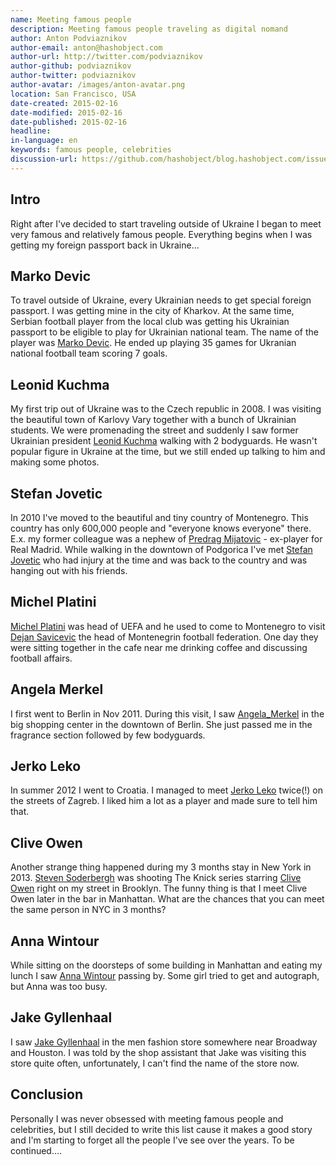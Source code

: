 ```yaml
---
name: Meeting famous people
description: Meeting famous people traveling as digital nomand
author: Anton Podviaznikov
author-email: anton@hashobject.com
author-url: http://twitter.com/podviaznikov
author-github: podviaznikov
author-twitter: podviaznikov
author-avatar: /images/anton-avatar.png
location: San Francisco, USA
date-created: 2015-02-16
date-modified: 2015-02-16
date-published: 2015-02-16
headline:
in-language: en
keywords: famous people, celebrities
discussion-url: https://github.com/hashobject/blog.hashobject.com/issues/20
---
```

## Intro

Right after I've decided to start traveling outside of Ukraine I began to meet very famous and relatively famous people.
Everything begins when I was getting my foreign passport back in Ukraine...


## Marko Devic

To travel outside of Ukraine, every Ukrainian needs to get special foreign passport. I was getting mine in the city of Kharkov. At the same time, Serbian football player from the local club was getting his Ukrainian passport to be eligible to play for Ukrainian national team.
The name of the player was [Marko Devic](http://en.wikipedia.org/wiki/Marko_Devi%C4%87). He ended up playing 35 games for Ukranian national football team scoring 7 goals.


## Leonid Kuchma

My first trip out of Ukraine was to the Czech republic in 2008. I was visiting the beautiful town of Karlovy Vary together with a bunch of Ukrainian students. We were promenading the street and suddenly I saw former Ukrainian president [Leonid Kuchma](http://en.wikipedia.org/wiki/Leonid_Kuchma) walking with 2 bodyguards.  He wasn't popular figure in Ukraine at the time, but we still ended up talking to him and making some photos.

## Stefan Jovetic

In 2010 I've moved to the beautiful and tiny country of Montenegro. This country has only 600,000 people and "everyone knows everyone" there. E.x. my former colleague was a nephew of [Predrag Mijatovic](http://en.wikipedia.org/wiki/Predrag_Mijatovi%C4%87) - ex-player for Real Madrid.
While walking in the downtown of Podgorica I've met [Stefan Jovetic](http://en.wikipedia.org/wiki/Stevan_Joveti%C4%87) who had injury at the time and was back to the country and was hanging out with his friends.


## Michel Platini

[Michel Platini](http://en.wikipedia.org/wiki/Michel_Platini) was head of UEFA and he used to come to Montenegro to visit [Dejan Savicevic](http://en.wikipedia.org/wiki/Dejan_Savi%C4%87evi%C4%87) the head of Montenegrin football federation. One day they were sitting together in the cafe near me drinking coffee and discussing football affairs.


## Angela Merkel

I first went to Berlin in Nov 2011. During this visit, I saw [Angela_Merkel](http://en.wikipedia.org/wiki/Angela_Merkel) in the big shopping center in the downtown of Berlin. She just passed me in the fragrance section followed by few bodyguards.


## Jerko Leko

In summer 2012 I went to Croatia. I managed to meet [Jerko Leko](http://en.wikipedia.org/wiki/Jerko_Leko) twice(!) on the streets of Zagreb. I liked him a lot as a player and made sure to tell him that.


## Clive Owen

Another strange thing happened during my 3 months stay in New York in 2013.
[Steven Soderbergh](http://en.wikipedia.org/wiki/Steven_Soderbergh) was shooting The Knick series starring [Clive Owen](http://en.wikipedia.org/wiki/Clive_Owen) right on my street in Brooklyn. The funny thing is that I meet Clive Owen later in the bar in Manhattan. What are the chances  that you can meet the same person in NYC in 3 months?


## Anna Wintour

While sitting on the doorsteps of some building in Manhattan and eating my lunch I saw [Anna Wintour](http://en.wikipedia.org/wiki/Anna_Wintour) passing by. Some girl tried to get and autograph, but Anna was too busy.


## Jake Gyllenhaal

I saw [Jake Gyllenhaal](http://en.wikipedia.org/wiki/Jake_Gyllenhaal) in the men fashion store somewhere near Broadway and Houston. I was told by the shop assistant that Jake was visiting this store quite often, unfortunately, I can't find the name of the store now.


## Conclusion

Personally I was never obsessed with meeting famous people and celebrities, but I still decided to write this list cause it makes a good story and I'm starting to forget all the people I've see over the years. To be continued....

